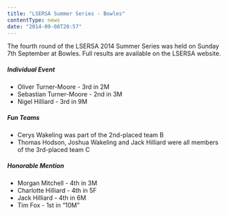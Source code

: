 ```yaml
---
title: "LSERSA Summer Series - Bowles"
contentType: news
date: "2014-09-08T20:57"
---
```


The fourth round of the LSERSA 2014 Summer Series was held on Sunday 7th September at Bowles. Full
results are available on the LSERSA website.

##### Individual Event
* Oliver Turner-Moore - 3rd in 2M
* Sebastian Turner-Moore - 2nd in 3M
* Nigel Hilliard - 3rd in 9M

##### Fun Teams
* Cerys Wakeling was part of the 2nd-placed team B
* Thomas Hodson, Joshua Wakeling and Jack Hilliard were all members of the 3rd-placed team C

##### Honorable Mention
* Morgan Mitchell - 4th in 3M
* Charlotte Hilliard - 4th in 5F
* Jack Hilliard - 4th in 6M
* Tim Fox - 1st in “10M”
